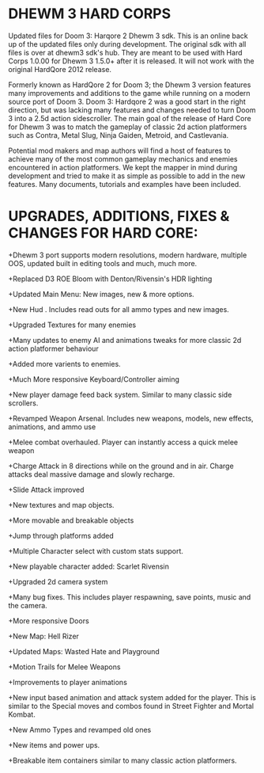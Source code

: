 # DHEWM 3 HARD CORPS
Updated files for Doom 3: Harqore 2 Dhewm 3 sdk.  This is an online back up of the updated files only during development.  The original sdk with all files is over at dhewm3 sdk's hub.  They are meant to be used with Hard Corps 1.0.00 for Dhewm 3 1.5.0+ after it is released.  It will not work with the original HardQore 2012 release.

Formerly known as HardQore 2 for Doom 3;  the Dhewm 3 version features many improvements and additions to the game while running on a modern source port of Doom 3.  Doom 3: Hardqore 2 was a good start in the right direction, but was lacking many features and changes needed to turn Doom 3 into a 2.5d action sidescroller.  The main goal of the release of Hard Core for Dhewm 3 was to match the gameplay of classic 2d action platformers such as Contra, Metal Slug, Ninja Gaiden, Metroid, and Castlevania.

Potential mod makers and map authors will find a host of features to achieve many of the most common gameplay mechanics and enemies encountered in action platformers.  We kept the mapper in mind during development and tried to make it as simple as possible to add in the new features.  Many documents, tutorials and examples have been included.

# UPGRADES, ADDITIONS, FIXES & CHANGES FOR HARD CORE:

+Dhewm 3 port supports modern resolutions, modern hardware, multiple OOS, updated built in editing tools and much, much more.

+Replaced D3 ROE Bloom with Denton/Rivensin's HDR lighting

+Updated Main Menu: New images, new & more options.

+New Hud . Includes read outs for all ammo types and new images.

+Upgraded Textures for many enemies

+Many updates to enemy AI and animations tweaks for more classic 2d action platformer behaviour

+Added more varients to enemies.

+Much More responsive Keyboard/Controller aiming

+New player damage feed back system. Similar to many classic side scrollers.

+Revamped Weapon Arsenal. Includes new weapons, models, new effects, animations, and ammo use

+Melee combat overhauled.  Player can instantly access a quick melee weapon

+Charge Attack in 8 directions while on the ground and in air.  Charge attacks deal massive damage and slowly recharge.

+Slide Attack improved

+New textures and map objects.

+More movable and breakable objects

+Jump through platforms added

+Multiple Character select with custom stats support.

+New playable character added: Scarlet Rivensin

+Upgraded 2d camera system

+Many bug fixes. This includes player respawning, save points, music and the camera.

+More responsive Doors

+New Map:  Hell Rizer

+Updated Maps: Wasted Hate and Playground

+Motion Trails for Melee Weapons

+Improvements to player animations

+New input based animation and attack system added for the player.  This is similar to the Special moves and combos found in Street Fighter and Mortal Kombat.

+New Ammo Types and revamped old ones

+New items and power ups.

+Breakable item containers similar to many classic action platformers.
